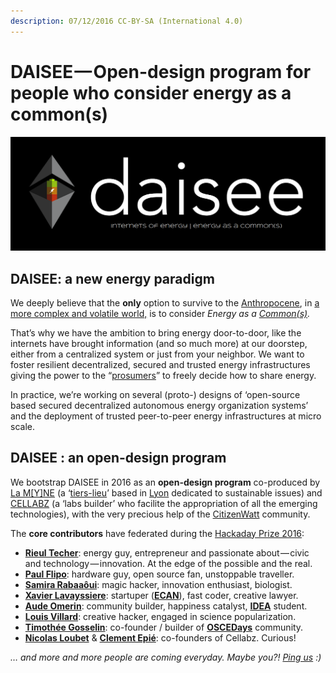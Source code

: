 ```yaml
---
description: 07/12/2016 CC-BY-SA (International 4.0)
---
```


# DAISEE — Open-design program for people who consider energy as a common\(s\)

![DAISEE \[CC-BY-NC-SA 4.0&#x200A;&#x2014;&#x200A;The grey triangular shape logo is derived from the Ethereum logo\]](.gitbook/assets/daisee.png)

## DAISEE: a new energy paradigm

We deeply believe that the **only** option to survive to the [Anthropocene](https://www.youtube.com/watch?v=4-l6FQN4P1c), in [a more complex and volatile world,](https://backchannel.com/joi-ito-explains-why-donald-trump-is-like-the-sex-pistols-943db42c9f47#.sj4pj8c39) is to consider _Energy as a_ [_Common\(s\)_](http://www.thenextsystem.org/commoning-as-a-transformative-social-paradigm/)_._

That’s why we have the ambition to bring energy door-to-door, like the internets have brought information \(and so much more\) at our doorstep, either from a centralized system or just from your neighbor. We want to foster resilient decentralized, secured and trusted energy infrastructures giving the power to the “[prosumers](https://en.wikipedia.org/wiki/Prosumer)” to freely decide how to share energy.

In practice, we’re working on several \(proto-\) designs of ‘open-source based secured decentralized autonomous energy organization systems’ and the deployment of trusted peer-to-peer energy infrastructures at micro scale.

## DAISEE : an open-design program

We bootstrap DAISEE in 2016 as an **open-design program** co-produced by [La M\[Y\]NE](http://lamyne.org) \(a ‘[tiers-lieu](https://en.wikipedia.org/wiki/Third_place)’ based in [Lyon](http://www.openstreetmap.org/relation/1663048#map=10/45.7488/4.8766) dedicated to sustainable issues\) and [CELLABZ](http://cellabz.com/) \(a ‘labs builder’ who facilite the appropriation of all the emerging technologies\), with the very precious help of the [CitizenWatt](http://www.citizenwatt.paris) community.

The **core contributors** have federated during the [Hackaday Prize 2016](https://hackaday.io/project/10879-internets-of-energy-call-me-daisee):

* [**Rieul Techer**](https://fr.linkedin.com/in/rieultecher): energy guy, entrepreneur and passionate about — civic and technology — innovation. At the edge of the possible and the real.
* [**Paul Flipo**](https://fr.linkedin.com/in/paul-flipo-b2bb667/fr): hardware guy, open source fan, unstoppable traveller.
* [**Samira Rabaaôui**](https://fr.linkedin.com/in/samirarabaaoui/fr): magic hacker, innovation enthusiast, biologist.
* [**Xavier Lavayssiere**](https://www.linkedin.com/in/lavayssiere/fr): startuper \([**ECAN**](http://ecan.fr)\), fast coder, creative lawyer.
* [**Aude Omerin**](https://fr.linkedin.com/in/audeomerin): community builder, happiness catalyst, [**IDEA**](http://masters.em-lyon.com/fr/Programme-I.D.E.A) student.
* [**Louis Villard**](https://twitter.com/louisvlrd): creative hacker, engaged in science popularization.
* [**Timothée Gosselin**](https://fr.linkedin.com/in/timoth%C3%83%C2%A9e-gosselin-14264b25): co-founder / builder of [**OSCEDays**](http://osced2015.org/) community.
* [**Nicolas Loubet**](https://twitter.com/nicolasloubet?lang=fr) & [**Clement Epié**](https://twitter.com/clement_epie): co-founders of Cellabz. Curious!

_… and more and more people are coming everyday. Maybe you?!_ [_Ping us_](https://twitter.com/callmedaisee) _:\)_

